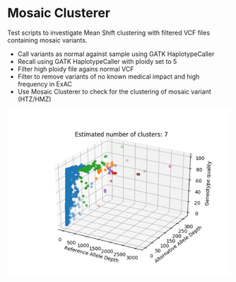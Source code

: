 # Mosaic Clusterer

Test scripts to investigate Mean Shift clustering with filtered VCF files containing mosaic variants.

* Call variants as normal against sample using GATK HaplotypeCaller
* Recall using GATK HaplotypeCaller with ploidy set to 5
* Filter high ploidy file agains normal VCF
* Filter to remove variants of no known medical impact and high frequency in ExAC
* Use Mosaic Clusterer to check for the clustering of mosaic variant (HTZ/HMZ)

![Mosaic variants clustered by Mean Shift](https://github.com/pasted/mosaic_clusterer/blob/master/mosaic_variants.png)

